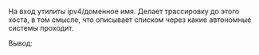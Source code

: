 На вход утилиты ipv4/доменное имя. Делает трассировку до этого хоста, в том смысле, что описывает списком через какие автономные системы проходит.

Вывод:
